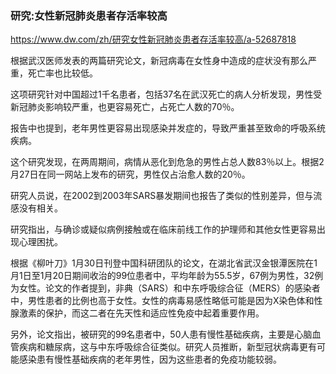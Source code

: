 ### 研究:女性新冠肺炎患者存活率较高
https://www.dw.com/zh/研究女性新冠肺炎患者存活率较高/a-52687818

根据武汉医师发表的两篇研究论文，新冠病毒在女性身中造成的症状没有那么严重，死亡率也比较低。

这项研究针对中国超过1千名患者，包括37名在武汉死亡的病人分析发现，男性受新冠肺炎影响较严重，也更容易死亡，占死亡人数的70％。

报告中也提到，老年男性更容易出现感染并发症的，导致严重甚至致命的呼吸系统疾病。

这个研究发现，在两周期间，病情从恶化到危急的男性占总人数83％以上。根据2月27日在同一网站上发布的研究，男性仅占治愈人数的20％。

研究人员说，在2002到2003年SARS暴发期间也报告了类似的性别差异，但与流感没有相关。

研究指出，与确诊或疑似病例接触或在临床前线工作的护理师和其他女性更容易出现心理困扰。

根据《柳叶刀》1月30日刊登中国科研团队的论文，在湖北省武汉金银潭医院在1月1日至1月20日期间收治的99位患者中，平均年龄为55.5岁，67例为男性，32例为女性。论文的作者提到，非典（SARS）和中东呼吸综合征（MERS）的感染者中，男性患者的比例也高于女性。女性的病毒易感性略低可能是因为X染色体和性腺激素的保护，而这二者在先天性和适应性免疫中起着重要作用。

另外，论文指出，被研究的99名患者中，50人患有慢性基础疾病，主要是心脑血管疾病和糖尿病，这与中东呼吸综合征类似。研究人员推断，新型冠状病毒更有可能感染患有慢性基础疾病的老年男性，因为这些患者的免疫功能较弱。
